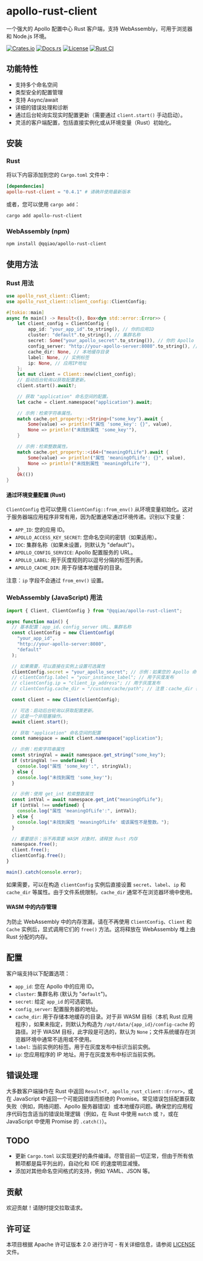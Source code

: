 # apollo-rust-client

一个强大的 Apollo 配置中心 Rust 客户端，支持 WebAssembly，可用于浏览器和 Node.js 环境。

[![Crates.io](https://img.shields.io/crates/v/apollo-rust-client.svg)](https://crates.io/crates/apollo-rust-client)
[![Docs.rs](https://docs.rs/apollo-rust-client/badge.svg)](https://docs.rs/apollo-rust-client)
[![License](https://img.shields.io/badge/License-Apache%202.0-blue.svg)](LICENSE)
[![Rust CI](https://github.com/qqiao/apollo-rust-client/actions/workflows/rust.yml/badge.svg)](https://github.com/qqiao/apollo-rust-client/actions/workflows/rust.yml)

## 功能特性

- 支持多个命名空间
- 类型安全的配置管理
- 支持 Async/await
- 详细的错误处理和诊断
- 通过后台轮询实现实时配置更新（需要通过 `client.start()` 手动启动）。
- 灵活的客户端配置，包括直接实例化或从环境变量（Rust）初始化。

## 安装

### Rust

将以下内容添加到您的 `Cargo.toml` 文件中：

```toml
[dependencies]
apollo-rust-client = "0.4.1" # 请确并使用最新版本
```

或者，您可以使用 `cargo add`：

```bash
cargo add apollo-rust-client
```

### WebAssembly (npm)

```bash
npm install @qqiao/apollo-rust-client
```

## 使用方法

### Rust 用法

```rust
use apollo_rust_client::Client;
use apollo_rust_client::client_config::ClientConfig;

#[tokio::main]
async fn main() -> Result<(), Box<dyn std::error::Error>> {
    let client_config = ClientConfig {
        app_id: "your_app_id".to_string(), // 你的应用ID
        cluster: "default".to_string(), // 集群名称
        secret: Some("your_apollo_secret".to_string()), // 你的 Apollo 密钥
        config_server: "http://your-apollo-server:8080".to_string(), // 配置服务器地址
        cache_dir: None, // 本地缓存目录
        label: None, // 实例标签
        ip: None, // 应用IP地址
    };
    let mut client = Client::new(client_config);
    // 启动后台轮询以获取配置更新。
    client.start().await?;

    // 获取 "application" 命名空间的配置。
    let cache = client.namespace("application").await;

    // 示例：检索字符串属性。
    match cache.get_property::<String>("some_key").await {
        Some(value) => println!("属性 'some_key': {}", value),
        None => println!("未找到属性 'some_key'"),
    }

    // 示例：检索整数属性。
    match cache.get_property::<i64>("meaningOfLife").await {
        Some(value) => println!("属性 'meaningOfLife': {}", value),
        None => println!("未找到属性 'meaningOfLife'"),
    }
    Ok(())
}
```

#### 通过环境变量配置 (Rust)

`ClientConfig` 也可以使用 `ClientConfig::from_env()` 从环境变量初始化。这对于服务器端应用程序非常有用，因为配置通常通过环境传递。识别以下变量：

- `APP_ID`: 您的应用 ID。
- `APOLLO_ACCESS_KEY_SECRET`: 您命名空间的密钥（如果适用）。
- `IDC`: 集群名称（如果未设置，则默认为 "default"）。
- `APOLLO_CONFIG_SERVICE`: Apollo 配置服务的 URL。
- `APOLLO_LABEL`: 用于灰度规则的以逗号分隔的标签列表。
- `APOLLO_CACHE_DIR`: 用于存储本地缓存的目录。

注意：`ip` 字段不会通过 `from_env()` 设置。

### WebAssembly (JavaScript) 用法

```javascript
import { Client, ClientConfig } from "@qqiao/apollo-rust-client";

async function main() {
  // 基本配置：app_id、config_server URL、集群名称
  const clientConfig = new ClientConfig(
    "your_app_id",
    "http://your-apollo-server:8080",
    "default"
  );

  // 如果需要，可以直接在实例上设置可选属性
  clientConfig.secret = "your_apollo_secret"; // 示例：如果您的 Apollo 命名空间需要密钥
  // clientConfig.label = "your_instance_label"; // 用于灰度发布
  // clientConfig.ip = "client_ip_address"; // 用于灰度发布
  // clientConfig.cache_dir = "/custom/cache/path"; // 注意：cache_dir 在浏览器环境中不太常用

  const client = new Client(clientConfig);

  // 可选：启动后台轮询以获取配置更新。
  // 这是一个非阻塞操作。
  await client.start();

  // 获取 "application" 命名空间的配置
  const namespace = await client.namespace("application");

  // 示例：检索字符串属性
  const stringVal = await namespace.get_string("some_key");
  if (stringVal !== undefined) {
    console.log("属性 'some_key':", stringVal);
  } else {
    console.log("未找到属性 'some_key'");
  }

  // 示例：使用 get_int 检索整数属性
  const intVal = await namespace.get_int("meaningOfLife");
  if (intVal !== undefined) {
    console.log("属性 'meaningOfLife':", intVal);
  } else {
    console.log("未找到属性 'meaningOfLife' 或该属性不是整数。");
  }

  // 重要提示：当不再需要 WASM 对象时，请释放 Rust 内存
  namespace.free();
  client.free();
  clientConfig.free();
}

main().catch(console.error);
```

如果需要，可以在构造 `clientConfig` 实例后直接设置 `secret`、`label`、`ip` 和 `cache_dir` 等属性。由于文件系统限制，`cache_dir` 通常不在浏览器环境中使用。

#### WASM 中的内存管理

为防止 WebAssembly 中的内存泄漏，请在不再使用 `ClientConfig`、`Client` 和 `Cache` 实例后，显式调用它们的 `free()` 方法。这将释放在 WebAssembly 堆上由 Rust 分配的内存。

## 配置

客户端支持以下配置选项：

- `app_id`: 您在 Apollo 中的应用 ID。
- `cluster`: 集群名称 (默认为 "`default`")。
- `secret`: 给定 `app_id` 的可选密钥。
- `config_server`: 配置服务器的地址。
- `cache_dir`: 用于存储本地缓存的目录。对于非 WASM 目标（本机 Rust 应用程序），如果未指定，则默认为构造为 `/opt/data/{app_id}/config-cache` 的路径。对于 WASM 目标，此字段是可选的，默认为 `None`；文件系统缓存在浏览器环境中通常不适用或不使用。
- `label`: 当前实例的标签。用于在灰度发布中标识当前实例。
- `ip`: 您应用程序的 IP 地址。用于在灰度发布中标识当前实例。

## 错误处理

大多数客户端操作在 Rust 中返回 `Result<T, apollo_rust_client::Error>`，或在 JavaScript 中返回一个可能因错误而拒绝的 Promise。常见错误包括配置获取失败（例如，网络问题、Apollo 服务器错误）或本地缓存问题。确保您的应用程序代码包含适当的错误处理逻辑（例如，在 Rust 中使用 `match` 或 `?`，或在 JavaScript 中使用 Promise 的 `.catch()`）。

## TODO

- 更新 `Cargo.toml` 以实现更好的条件编译。尽管目前一切正常，但由于所有依赖项都是扁平列出的，自动化和 IDE 的速度明显减慢。
- 添加对其他命名空间格式的支持，例如 YAML、JSON 等。

## 贡献

欢迎贡献！请随时提交拉取请求。

## 许可证

本项目根据 Apache 许可证版本 2.0 进行许可 - 有关详细信息，请参阅 [LICENSE](LICENSE) 文件。
